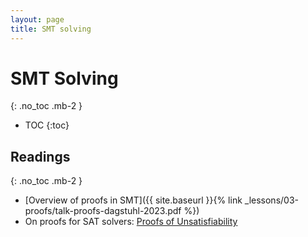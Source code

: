 ```yaml
---
layout: page
title: SMT solving
---
```


# SMT Solving
{: .no_toc .mb-2 }

- TOC
{:toc}

## Readings
{: .no_toc .mb-2 }

- [Overview of proofs in SMT]({{ site.baseurl }}{% link _lessons/03-proofs/talk-proofs-dagstuhl-2023.pdf %})
- On proofs for SAT solvers: [Proofs of Unsatisfiability](https://www.cs.cmu.edu/~mheule/publications/p01c15-prf.pdf)
